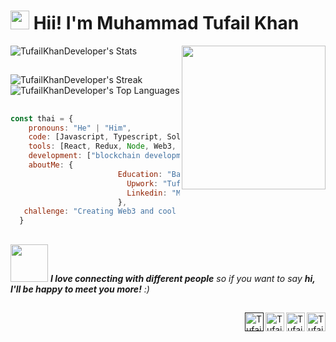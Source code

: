 <h1><img src="https://emojis.slackmojis.com/emojis/images/1531849430/4246/blob-sunglasses.gif?1531849430" width="30"/> Hii! I'm Muhammad Tufail Khan</h1>

![TufailKhanDeveloper's Stats](https://github-readme-stats.vercel.app/api?username=TufailKhanDeveloper&theme=highcontrast&show_icons=true&hide_border=true&count_private=false)   <img align='right' src="https://emojis.slackmojis.com/emojis/images/1643514476/4594/blob-wave.gif?1643514476" width="230">

##
![TufailKhanDeveloper's Streak](https://github-readme-streak-stats.herokuapp.com/?user=TufailKhanDeveloper&theme=highcontrast&hide_border=true)          ![TufailKhanDeveloper's Top Languages](https://github-readme-stats.vercel.app/api/top-langs/?username=TufailKhanDeveloper&theme=highcontrast&show_icons=true&hide_border=true&layout=compact) 
 ##


```javascript
const thai = {
    pronouns: "He" | "Him",
    code: [Javascript, Typescript, Soldity, MERN, Tailwind, Python, Java],
    tools: [React, Redux, Node, Web3, NextJS, Angular, Vue.js],
    development: ["blockchain development", "frontend development", "backend development"],
    aboutMe: {
                        Education: "Bachelor of Computer Science",
                          Upwork: "TufailKhanDeveloper",
                          Linkedin: "Muhammad Tufail Khan"
                        },
   challenge: "Creating Web3 and cool projects as fast as I can."
  }
  ```
##
<img src="https://media.giphy.com/media/LnQjpWaON8nhr21vNW/giphy.gif" width="60"> <em><b>I love connecting with different people</b> so if you want to say <b>hi, I'll be happy to meet you more!</b> :)</em>
##
<a href="https://www.upwork.com/freelancers/tufailkhandeveloper">
  <img align="right" alt="Tufail Khan | Upwork" width="30px" src="https://cdn.worldvectorlogo.com/logos/upwork-roundedsquare-1.svg" />
</a>
<a href="https://www.linkedin.com/in/muhammad-tufail-khan-229310265/">
  <img align="right" alt="Tufail Khan | Linkedin" width="30px" src="https://upload.wikimedia.org/wikipedia/commons/thumb/8/81/LinkedIn_icon.svg/2048px-LinkedIn_icon.svg.png" />
</a>
<a href="https://tuffudevelopment.vercel.app/">
  <img align="right" alt="Tufail Khan | Portfolio" width="30px" src="https://emojis.slackmojis.com/emojis/images/1651008880/58342/web_net.png?1651008880" />
</a>
<a href="">
  <img align="right" alt="Tufail Khan | Buy me a coffee" width="30px" src="https://cdn.buymeacoffee.com/buttons/default-yellow.png" />
</a>
